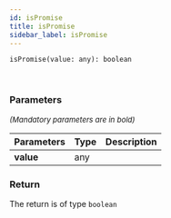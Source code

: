 ```yaml
---
id: isPromise
title: isPromise
sidebar_label: isPromise
---
```


```tsx
isPromise(value: any): boolean
```
<br/>



### Parameters

<font size="2"><i>(Mandatory parameters are in bold)</i></font>

| Parameters | Type | Description |
| --------- | ---- | ----------- |
| **value** | any |  |


### Return



The return is of type <code>boolean</code>